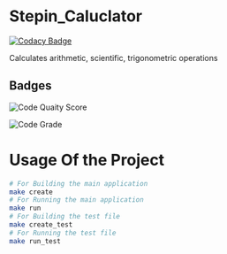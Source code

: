 # Stepin_Caluclator

[![Codacy Badge](https://api.codacy.com/project/badge/Grade/920f6302d1d749909ec79fb6194c48ba)](https://app.codacy.com/gh/Likhitha121999/Stepin_Caluclator?utm_source=github.com&utm_medium=referral&utm_content=Likhitha121999/Stepin_Caluclator&utm_campaign=Badge_Grade_Settings)

Calculates arithmetic, scientific, trigonometric operations

Badges
---
![Code Quaity Score](https://www.code-inspector.com/project/27779/score/svg)

![Code Grade](https://www.code-inspector.com/project/27779/status/svg)

# Usage Of the Project
```sh
# For Building the main application
make create
# For Running the main application
make run
# For Building the test file
make create_test
# For Running the test file
make run_test
```

